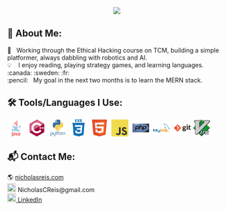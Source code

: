 <div align="center">
  <img src="https://i.pinimg.com/originals/f0/cc/d1/f0ccd12d87a6e24336788992a197b258.gif"> </img> <!-- Temporary Image -->
</div>

:robot: About Me:
---
<div>
🌱 &nbsp Working through the Ethical Hacking course on TCM, building a simple platformer, always dabbling with robotics and AI.<br>
💡 &nbsp&nbsp I enjoy reading, playing strategy games, and learning languages. :canada: :sweden: :fr:<br>
:pencil: &nbsp My goal in the next two months is to learn the MERN stack.<br>
</div>

:hammer_and_wrench: Tools/Languages I Use:
---
<div>
  <img src="https://github.com/devicons/devicon/blob/master/icons/java/java-original-wordmark.svg" title="Java" alt="Java" width="40" height="40"/>&nbsp;
  <img src="https://github.com/devicons/devicon/blob/master/icons/cplusplus/cplusplus-original.svg" title="cplusplus" alt="cplusplus" width="40" height="40"/>&nbsp;
  <img src="https://github.com/devicons/devicon/blob/master/icons/python/python-original-wordmark.svg" title="Python" alt="Python" width="40" height="40"/>&nbsp;
  <img src="https://github.com/devicons/devicon/blob/master/icons/css3/css3-plain-wordmark.svg"  title="CSS3" alt="CSS" width="40" height="40"/>&nbsp;
  <img src="https://github.com/devicons/devicon/blob/master/icons/html5/html5-original.svg" title="HTML5" alt="HTML" width="40" height="40"/>&nbsp;
  <img src="https://github.com/devicons/devicon/blob/master/icons/javascript/javascript-original.svg" title="JavaScript" alt="JavaScript" width="40" height="40"/>&nbsp;
  <img src="https://github.com/devicons/devicon/blob/master/icons/php/php-original.svg" title="PHP" alt="PHP" width="40" height="40"/>&nbsp;
  <img src="https://github.com/devicons/devicon/blob/master/icons/mysql/mysql-original-wordmark.svg" title="MySQL"  alt="MySQL" width="40" height="40"/>&nbsp;
  <img src="https://github.com/devicons/devicon/blob/master/icons/git/git-original-wordmark.svg" title="Git" **alt="Git" width="40" height="40"/>
  <img src="https://github.com/devicons/devicon/blob/master/icons/vim/vim-original.svg" title="Vim" **alt="Vim" width="40" height="40"/>
</div>

:mailbox_with_mail: Contact Me:
---
<div>
🌎 <a href="http://nicholasreis.com">nicholasreis.com</a><br>
 <img src="https://www.clintonfitch.com/wp-content/uploads/2018/01/Gmail-Icon.png" style="width:20px;height:20px; alt="gmail"> NicholasCReis@gmail.com
<a href="https://www.linkedin.com/in/nicholascreis" rel="nofollow noreferrer"><br>
   <img src="https://i.stack.imgur.com/gVE0j.png" style="width:20px;height:20px; alt="linkedin"> LinkedIn
 </a><br>
</div>
